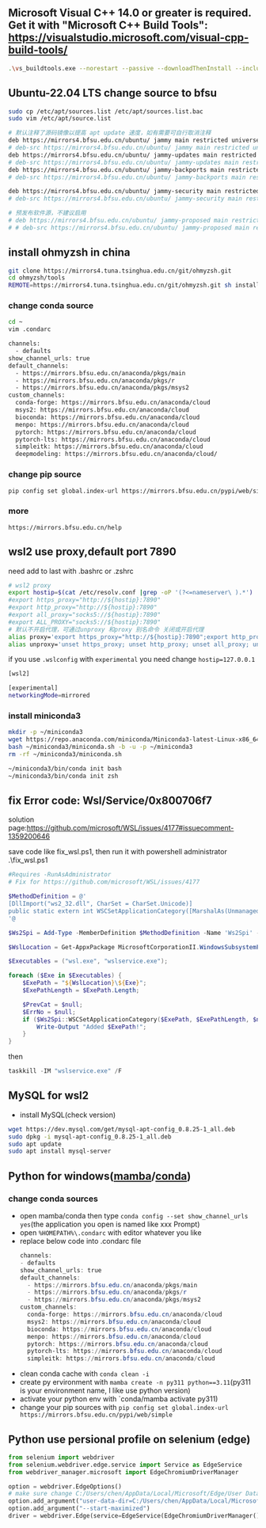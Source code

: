 ## Microsoft Visual C++ 14.0 or greater is required. Get it with "Microsoft C++ Build Tools": https://visualstudio.microsoft.com/visual-cpp-build-tools/
```bash
.\vs_buildtools.exe --norestart --passive --downloadThenInstall --includeRecommended --add Microsoft.VisualStudio.Workload.NativeDesktop --add Microsoft.VisualStudio.Workload.VCTools --add Microsoft.VisualStudio.Workload.MSBuildTools
```

## Ubuntu-22.04 LTS change source to bfsu
```bash
sudo cp /etc/apt/sources.list /etc/apt/sources.list.bac
sudo vim /etc/apt/source.list
```

```bash
# 默认注释了源码镜像以提高 apt update 速度，如有需要可自行取消注释
deb https://mirrors4.bfsu.edu.cn/ubuntu/ jammy main restricted universe multiverse
# deb-src https://mirrors4.bfsu.edu.cn/ubuntu/ jammy main restricted universe multiverse
deb https://mirrors4.bfsu.edu.cn/ubuntu/ jammy-updates main restricted universe multiverse
# deb-src https://mirrors4.bfsu.edu.cn/ubuntu/ jammy-updates main restricted universe multiverse
deb https://mirrors4.bfsu.edu.cn/ubuntu/ jammy-backports main restricted universe multiverse
# deb-src https://mirrors4.bfsu.edu.cn/ubuntu/ jammy-backports main restricted universe multiverse

deb https://mirrors4.bfsu.edu.cn/ubuntu/ jammy-security main restricted universe multiverse
# deb-src https://mirrors4.bfsu.edu.cn/ubuntu/ jammy-security main restricted universe multiverse

# 预发布软件源，不建议启用
# deb https://mirrors4.bfsu.edu.cn/ubuntu/ jammy-proposed main restricted universe multiverse
# # deb-src https://mirrors4.bfsu.edu.cn/ubuntu/ jammy-proposed main restricted universe multiverse
```

## install ohmyzsh in china
```bash
git clone https://mirrors4.tuna.tsinghua.edu.cn/git/ohmyzsh.git
cd ohmyzsh/tools
REMOTE=https://mirrors4.tuna.tsinghua.edu.cn/git/ohmyzsh.git sh install.sh
```

### change conda source
```bash
cd ~
vim .condarc
```

```bash
channels:
  - defaults
show_channel_urls: true
default_channels:
  - https://mirrors.bfsu.edu.cn/anaconda/pkgs/main
  - https://mirrors.bfsu.edu.cn/anaconda/pkgs/r
  - https://mirrors.bfsu.edu.cn/anaconda/pkgs/msys2
custom_channels:
  conda-forge: https://mirrors.bfsu.edu.cn/anaconda/cloud
  msys2: https://mirrors.bfsu.edu.cn/anaconda/cloud
  bioconda: https://mirrors.bfsu.edu.cn/anaconda/cloud
  menpo: https://mirrors.bfsu.edu.cn/anaconda/cloud
  pytorch: https://mirrors.bfsu.edu.cn/anaconda/cloud
  pytorch-lts: https://mirrors.bfsu.edu.cn/anaconda/cloud
  simpleitk: https://mirrors.bfsu.edu.cn/anaconda/cloud
  deepmodeling: https://mirrors.bfsu.edu.cn/anaconda/cloud/
```
### change pip source
```bash
pip config set global.index-url https://mirrors.bfsu.edu.cn/pypi/web/simple
```

### more
`https://mirrors.bfsu.edu.cn/help`


## wsl2 use proxy,default port 7890
need add to last with .bashrc or .zshrc
```bash
# wsl2 proxy
export hostip=$(cat /etc/resolv.conf |grep -oP '(?<=nameserver\ ).*')
#export https_proxy="http://${hostip}:7890"
#export http_proxy="http://${hostip}:7890"
#export all_proxy="socks5://${hostip}:7890"
#export ALL_PROXY="socks5://${hostip}:7890"
# 默认不开启代理，可通过unproxy 和proxy 别名命令 关闭或开启代理
alias proxy='export https_proxy="http://${hostip}:7890";export http_proxy="http://${hostip}:7890";export all_proxy="socks5://${hostip}:7890";export ALL_PROXY="socks5://${hostip}:7890";'
alias unproxy='unset https_proxy; unset http_proxy; unset all_proxy; unset ALL_PROXY;'
```
if you use `.wslconfig` with `experimental` you need change `hostip=127.0.0.1`
```bash
[wsl2]

[experimental]
networkingMode=mirrored
```

### install miniconda3
```bash
mkdir -p ~/miniconda3
wget https://repo.anaconda.com/miniconda/Miniconda3-latest-Linux-x86_64.sh -O ~/miniconda3/miniconda.sh
bash ~/miniconda3/miniconda.sh -b -u -p ~/miniconda3
rm -rf ~/miniconda3/miniconda.sh

~/miniconda3/bin/conda init bash
~/miniconda3/bin/conda init zsh
```




## fix Error code: Wsl/Service/0x800706f7
solution page:https://github.com/microsoft/WSL/issues/4177#issuecomment-1359200646

save code like fix_wsl.ps1, then run it with powershell administrator .\fix_wsl.ps1

```powershell
#Requires -RunAsAdministrator
# Fix for https://github.com/microsoft/WSL/issues/4177

$MethodDefinition = @'
[DllImport("ws2_32.dll", CharSet = CharSet.Unicode)]
public static extern int WSCSetApplicationCategory([MarshalAs(UnmanagedType.LPWStr)] string Path, uint PathLength, [MarshalAs(UnmanagedType.LPWStr)] string Extra, uint ExtraLength, uint PermittedLspCategories, out uint pPrevPermLspCat, out int lpErrno);
'@

$Ws2Spi = Add-Type -MemberDefinition $MethodDefinition -Name 'Ws2Spi' -PassThru

$WslLocation = Get-AppxPackage MicrosoftCorporationII.WindowsSubsystemForLinux | Select-Object -expand InstallLocation

$Executables = ("wsl.exe", "wslservice.exe");

foreach ($Exe in $Executables) {
    $ExePath = "${WslLocation}\${Exe}";
    $ExePathLength = $ExePath.Length;

    $PrevCat = $null;
    $ErrNo = $null;
    if ($Ws2Spi::WSCSetApplicationCategory($ExePath, $ExePathLength, $null, 0, [uint32]"0x80000000", [ref] $PrevCat, [ref] $ErrNo) -eq 0) {
        Write-Output "Added $ExePath!";
    }
}
```
then
``` powershell
taskkill -IM "wslservice.exe" /F
```


## MySQL for wsl2
- install MySQL(check version)
```bash
wget https://dev.mysql.com/get/mysql-apt-config_0.8.25-1_all.deb
sudo dpkg -i mysql-apt-config_0.8.25-1_all.deb
sudo apt update
sudo apt install mysql-server
```




## Python for windows([mamba](https://mamba.readthedocs.io/en/latest/installation.html)/[conda](https://docs.conda.io/en/latest/miniconda.html))  
### change conda sources
- open mamba/conda then type `conda config --set show_channel_urls yes`(the application you open is named like xxx Prompt)
- open `%HOMEPATH%\.condarc` with editor whatever you like
- replace below code into .condarc file
  ```powershell
  channels:
  - defaults
  show_channel_urls: true
  default_channels:
    - https://mirrors.bfsu.edu.cn/anaconda/pkgs/main
    - https://mirrors.bfsu.edu.cn/anaconda/pkgs/r
    - https://mirrors.bfsu.edu.cn/anaconda/pkgs/msys2
  custom_channels:
    conda-forge: https://mirrors.bfsu.edu.cn/anaconda/cloud
    msys2: https://mirrors.bfsu.edu.cn/anaconda/cloud
    bioconda: https://mirrors.bfsu.edu.cn/anaconda/cloud
    menpo: https://mirrors.bfsu.edu.cn/anaconda/cloud
    pytorch: https://mirrors.bfsu.edu.cn/anaconda/cloud
    pytorch-lts: https://mirrors.bfsu.edu.cn/anaconda/cloud
    simpleitk: https://mirrors.bfsu.edu.cn/anaconda/cloud
  ```
- clean conda cache with `conda clean -i`
- create py ervironment with `mamba create -n py311 python==3.11`(py311 is your environment name, I like use python version)
- activate your python env with `conda/mamba activate py311)
- change your pip sources with `pip config set global.index-url https://mirrors.bfsu.edu.cn/pypi/web/simple`






## Python use persional profile on selenium (edge)
```python
from selenium import webdriver
from selenium.webdriver.edge.service import Service as EdgeService
from webdriver_manager.microsoft import EdgeChromiumDriverManager

option = webdriver.EdgeOptions()
# make sure change C:/Users/chen/AppData/Local/Microsoft/Edge/User Data to your own profile address,you can find it with edge in edge://version
option.add_argument("user-data-dir=C:/Users/chen/AppData/Local/Microsoft/Edge/User Data")
option.add_argument("--start-maximized")
driver = webdriver.Edge(service=EdgeService(EdgeChromiumDriverManager().install()),options=option)
```

